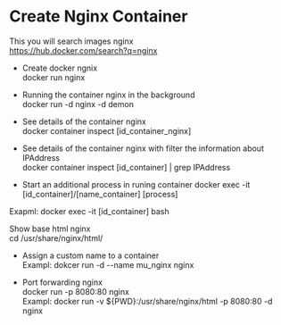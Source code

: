 # Create Nginx Container

This you will search images nginx\
https://hub.docker.com/search?q=nginx

* Create docker ngnix\
docker run nginx

* Running the container nginx in the background \
docker run -d nginx
-d demon

* See details of the container nginx\
docker container inspect [id_container_nginx]

* See details of the container nginx with filter the information about IPAddress\
docker container inspect [id_container] | grep IPAddress

* Start an additional process in runing container
docker exec -it [id_container]/[name_container] [process]

Exapml: docker exec -it [id_container] bash

Show base html nginx\
cd /usr/share/nginx/html/

* Assign a custom name to a container\
Exampl: dokcer run -d --name mu_nginx nginx

* Port forwarding nginx \
docker run -p 8080:80 nginx\
Exampl: docker run -v ${PWD}:/usr/share/nginx/html -p 8080:80 -d nginx